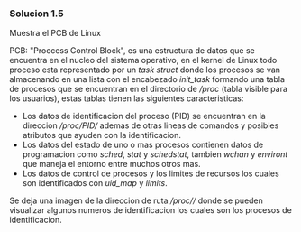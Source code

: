 ### Solucion 1.5

Muestra el PCB de Linux

PCB: "Proccess Control Block", es una estructura de datos que se encuentra en el nucleo del sistema operativo, en el kernel de Linux todo proceso esta representado por un *task struct* donde los procesos se van almacenando en una lista con el encabezado *init_task* formando una tabla de procesos que se encuentran en el directorio de */proc* (tabla visible para los usuarios), estas tablas tienen las siguientes caracteristicas:

* Los datos de identificacion del proceso (PID) se encuentran en la direccion */proc/PID/* ademas de otras lineas de comandos y posibles atributos que ayuden con la identificacion.
* Los datos del estado de uno o mas procesos contienen datos de programacion como *sched*, *stat* y *schedstat*, tambien *wchan* y *environt* que maneja el entorno entre muchos otros mas.
* Los datos de control de procesos y los limites de recursos los cuales son identificados con *uid_map* y *limits*.

Se deja una imagen de la direccion de ruta */proc/<PID>/* donde se pueden visualizar algunos numeros de identificacion los cuales son los procesos de identificacion.

